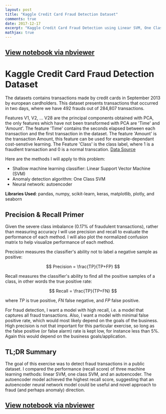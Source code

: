 ```yaml
---
layout: post
title: "Kaggle Credit Card Fraud Detection Dataset"
comments: true
date: 2017-12-17
excerpt: "Kaggle Credit Card Fraud Detection using Linear SVM, One Class SVM, and Autoencoder"
mathjax: true
---
```


## [View notebook via nbviewer](https://nbviewer.jupyter.org/github/kachiO/ipython-notebooks/blob/master/CreditFraud-report.ipynb)

# Kaggle Credit Card Fraud Detection Dataset
The datasets contains transactions made by credit cards in September 2013 by european cardholders. This dataset presents transactions that occurred in two days, where we have 492 frauds out of 284,807 transactions.

Features V1, V2, ... V28 are the principal components obtained with PCA, the only features which have not been transformed with PCA are 'Time' and 'Amount'. The feature 'Time' contains the seconds elapsed between each transaction and the first transaction in the dataset. The feature 'Amount' is the transaction Amount, this feature can be used for example-dependant cost-senstive learning. The Feature 'Class' is the class label, where 1 is a fraudlent transaction and 0 is a normal transcation.
[Data Source](https://www.kaggle.com/dalpozz/creditcardfraud)

Here are the methods I will apply to this problem:
- Shallow machine learning classifier: Linear Support Vector Machine (SVM)
- Anomaly detection algorithm: One Class SVM    
- Neural network: autoencoder

**Libraries Used**: pandas, numpy, scikit-learn, keras, matplotlib, plotly, and seaborn


## Precision & Recall Primer

Given the severe class imbalance (0.17% of fraudulent transactions), rather than measuring accuracy I will use precision and recall to evaluate the performance of each method. I will also plot the normalized confusion matrix to help visualize performance of each method.

Precision measures the classifier's ability not to label a negative sample as positive:

$$ Precision =  \frac{TP}{TP+FP} $$

Recall measures the classifier's ability to find all the positive samples of a class, in other words the true positive rate:

$$ Recall = \frac{TP}{TP+FN} $$

where *TP* is true positive, *FN* false negative, and *FP* false positive.

For fraud detection, I want a model with high recall, i.e. a model that captures all fraud transactions. Also, I want a model with minimal false positive rate, which would most likely depend on the goals of the business. High precision is not that important for this particular exercise, so long as the false positive (or false alarm) rate is kept low, for instance less than 5%. Again this would depend on the business goals/application.


## TL;DR Summary

The goal of this exercise was to detect fraud transactions in a public dataset. I compared the performance (recall score) of three machine learning methods: linear SVM, one class SVM, and an autoencoder. The autoencoder model achieved the highest recall score, suggesting that an autoencoder neural network model could be useful and novel approach to fraud (and perhaps anomaly) direction.

## [View notebook via nbviewer](https://nbviewer.jupyter.org/github/kachiO/ipython-notebooks/blob/master/CreditFraud-report.ipynb)
